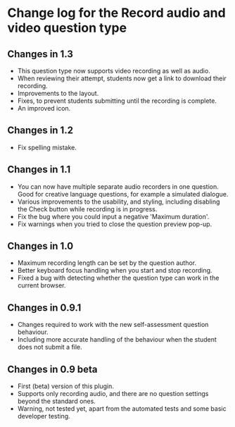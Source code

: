 # Change log for the Record audio and video question type


## Changes in 1.3

* This question type now supports video recording as well as audio.
* When reviewing their attempt, students now get a link to download their recording.
* Improvements to the layout.
* Fixes, to prevent students submitting until the recording is complete.
* An improved icon.


## Changes in 1.2

* Fix spelling mistake.


## Changes in 1.1

* You can now have multiple separate audio recorders in one
  question. Good for creative language questions, for example
  a simulated dialogue.
* Various improvements to the usability, and styling, including
  disabling the Check button while recording is in progress.
* Fix the bug where you could input a negative 'Maximum duration'.
* Fix warnings when you tried to close the question preview pop-up.


## Changes in 1.0

* Maximum recording length can be set by the question author.
* Better keyboard focus handling when you start and stop recording.
* Fixed a bug with detecting whether the question type can work in the current browser.


## Changes in 0.9.1

* Changes required to work with the new self-assessment question behaviour.
* Including more accurate handling of the behaviour when the student does not submit a file.


## Changes in 0.9 beta

* First (beta) version of this plugin.
* Supports only recording audio, and there are no question settings
  beyond the standard ones.
* Warning, not tested yet, apart from the automated tests and some basic
  developer testing.
